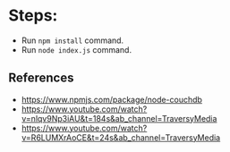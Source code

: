 # Steps:
- Run `npm install` command.
- Run `node index.js` command.

## References
- https://www.npmjs.com/package/node-couchdb
- https://www.youtube.com/watch?v=nlqv9Np3iAU&t=184s&ab_channel=TraversyMedia
- https://www.youtube.com/watch?v=R6LUMXrAoCE&t=24s&ab_channel=TraversyMedia
